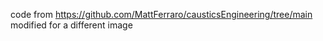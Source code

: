 code from https://github.com/MattFerraro/causticsEngineering/tree/main \
modified for a different image
